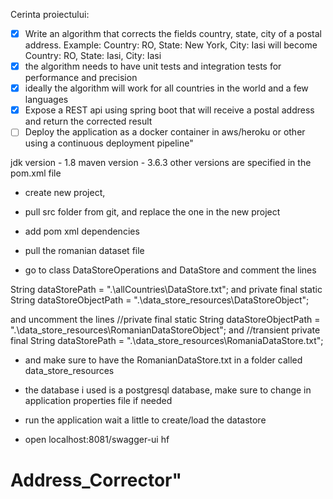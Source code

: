 Cerinta proiectului:
- [x] Write an algorithm that corrects the fields country, state, city of a postal address. Example: Country: RO, State: New York, City: Iasi will become
  Country: RO, State: Iasi, City: Iasi
- [x] the algorithm needs to have unit tests and integration tests for performance and precision
- [x] ideally the algorithm will work for all countries in the world and a few languages
- [x] Expose a REST api using spring boot that will receive a postal address and return the corrected result
- [ ] Deploy the application as a docker container in aws/heroku or other using a continuous deployment pipeline"

jdk version - 1.8
maven version - 3.6.3
other versions are specified in the pom.xml file

- create new project,

- pull src folder from git, and replace the one in the new project

- add pom xml dependencies

- pull the romanian dataset file

- go to class DataStoreOperations and DataStore and comment the lines

String dataStorePath = ".\\allCountries\\DataStore.txt";
and 
private final static String dataStoreObjectPath = ".\\data_store_resources\\DataStoreObject";

and uncomment the lines
//private final static String dataStoreObjectPath = ".\\data_store_resources\\RomanianDataStoreObject";
and
//transient private final String dataStorePath = ".\\data_store_resources\\RomaniaDataStore.txt";

- and make sure to have the RomanianDataStore.txt in a folder called data_store_resources

- the database i used is a postgresql database, make sure to change in application properties file if needed

- run the application
wait a little to create/load the datastore
- open localhost:8081/swagger-ui
hf

 # Address_Corrector" 
